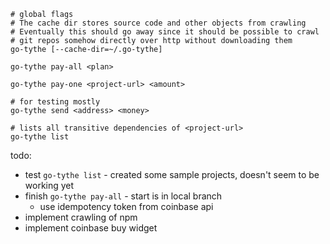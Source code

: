 ```
# global flags
# The cache dir stores source code and other objects from crawling
# Eventually this should go away since it should be possible to crawl
# git repos somehow directly over http without downloading them
go-tythe [--cache-dir=~/.go-tythe]

go-tythe pay-all <plan>

go-tythe pay-one <project-url> <amount>

# for testing mostly
go-tythe send <address> <money>

# lists all transitive dependencies of <project-url>
go-tythe list
```

todo:

* test `go-tythe list` - created some sample projects, doesn't seem to be working yet
* finish `go-tythe pay-all` - start is in local branch
  - use idempotency token from coinbase api
* implement crawling of npm
* implement coinbase buy widget
